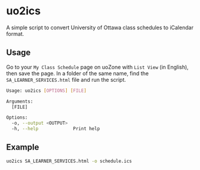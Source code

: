 # uo2ics

A simple script to convert University of Ottawa class schedules to iCalendar format.

## Usage

Go to your `My Class Schedule` page on uoZone with `List View` (in English), then save the page.
In a folder of the same name, find the `SA_LEARNER_SERVICES.html` file and run the script.

```bash
Usage: uo2ics [OPTIONS] [FILE]

Arguments:
  [FILE]

Options:
  -o, --output <OUTPUT>
  -h, --help             Print help
```

## Example

```bash
uo2ics SA_LEARNER_SERVICES.html -o schedule.ics
```
